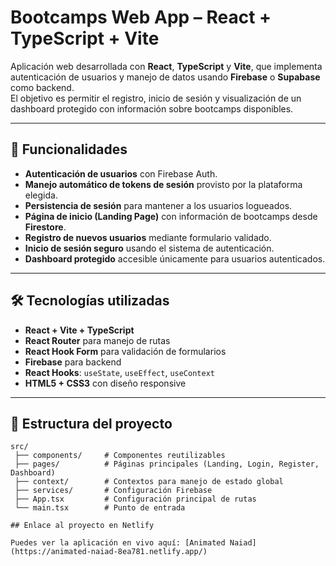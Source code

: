 # Bootcamps Web App – React + TypeScript + Vite

Aplicación web desarrollada con **React**, **TypeScript** y **Vite**, que implementa autenticación de usuarios y manejo de datos usando **Firebase** o **Supabase** como backend.  
El objetivo es permitir el registro, inicio de sesión y visualización de un dashboard protegido con información sobre bootcamps disponibles.

---

## 🚀 Funcionalidades

- **Autenticación de usuarios** con Firebase Auth.
- **Manejo automático de tokens de sesión** provisto por la plataforma elegida.  
- **Persistencia de sesión** para mantener a los usuarios logueados.  
- **Página de inicio (Landing Page)** con información de bootcamps desde **Firestore**.  
- **Registro de nuevos usuarios** mediante formulario validado.  
- **Inicio de sesión seguro** usando el sistema de autenticación.  
- **Dashboard protegido** accesible únicamente para usuarios autenticados.  

---

## 🛠️ Tecnologías utilizadas

- **React + Vite + TypeScript**  
- **React Router** para manejo de rutas  
- **React Hook Form** para validación de formularios  
- **Firebase** para backend  
- **React Hooks**: `useState`, `useEffect`, `useContext`  
- **HTML5 + CSS3** con diseño responsive  

---

## 📂 Estructura del proyecto

```plaintext
src/
 ├── components/     # Componentes reutilizables
 ├── pages/          # Páginas principales (Landing, Login, Register, Dashboard)
 ├── context/        # Contextos para manejo de estado global
 ├── services/       # Configuración Firebase 
 ├── App.tsx         # Configuración principal de rutas
 └── main.tsx        # Punto de entrada

## Enlace al proyecto en Netlify

Puedes ver la aplicación en vivo aquí: [Animated Naiad](https://animated-naiad-8ea781.netlify.app/)
